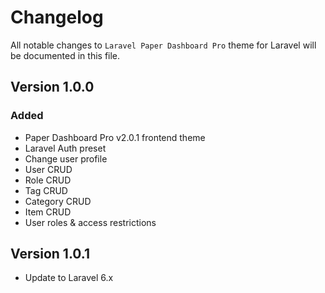 # Changelog

All notable changes to `Laravel Paper Dashboard Pro` theme for Laravel will be documented in this file.

## Version 1.0.0

### Added
- Paper Dashboard Pro v2.0.1 frontend theme
- Laravel Auth preset
- Change user profile
- User CRUD
- Role CRUD
- Tag CRUD
- Category CRUD
- Item CRUD
- User roles & access restrictions

## Version 1.0.1

- Update to Laravel 6.x
